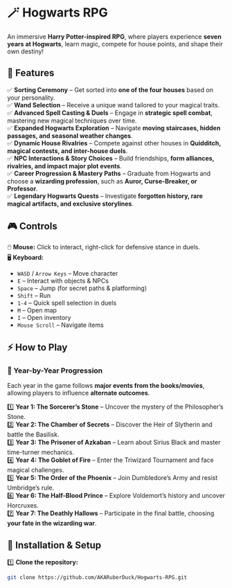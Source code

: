 # 🪄 Hogwarts RPG  

An immersive **Harry Potter-inspired RPG**, where players experience **seven years at Hogwarts**, learn magic, compete for house points, and shape their own destiny!  

## **🏰 Features**  

✅ **Sorting Ceremony** – Get sorted into **one of the four houses** based on your personality.  
✅ **Wand Selection** – Receive a unique wand tailored to your magical traits.  
✅ **Advanced Spell Casting & Duels** – Engage in **strategic spell combat**, mastering new magical techniques over time.  
✅ **Expanded Hogwarts Exploration** – Navigate **moving staircases, hidden passages, and seasonal weather changes**.  
✅ **Dynamic House Rivalries** – Compete against other houses in **Quidditch, magical contests, and inter-house duels**.  
✅ **NPC Interactions & Story Choices** – Build friendships, **form alliances, rivalries, and impact major plot events**.  
✅ **Career Progression & Mastery Paths** – Graduate from Hogwarts and choose a **wizarding profession**, such as **Auror, Curse-Breaker, or Professor**.  
✅ **Legendary Hogwarts Quests** – Investigate **forgotten history, rare magical artifacts, and exclusive storylines**.  

## **🎮 Controls**  

🖱️ **Mouse:** Click to interact, right-click for defensive stance in duels.  
🖥️ **Keyboard:**  
- `WASD` / `Arrow Keys` – Move character  
- `E` – Interact with objects & NPCs  
- `Space` – Jump (for secret paths & platforming)  
- `Shift` – Run  
- `1-4` – Quick spell selection in duels  
- `M` – Open map  
- `I` – Open inventory  
- `Mouse Scroll` – Navigate items  

## **⚡ How to Play**  

### **🧙 Year-by-Year Progression**  
Each year in the game follows **major events from the books/movies**, allowing players to influence **alternate outcomes**.  

1️⃣ **Year 1: The Sorcerer’s Stone** – Uncover the mystery of the Philosopher’s Stone.  
2️⃣ **Year 2: The Chamber of Secrets** – Discover the Heir of Slytherin and battle the Basilisk.  
3️⃣ **Year 3: The Prisoner of Azkaban** – Learn about Sirius Black and master time-turner mechanics.  
4️⃣ **Year 4: The Goblet of Fire** – Enter the Triwizard Tournament and face magical challenges.  
5️⃣ **Year 5: The Order of the Phoenix** – Join Dumbledore’s Army and resist Umbridge’s rule.  
6️⃣ **Year 6: The Half-Blood Prince** – Explore Voldemort’s history and uncover Horcruxes.  
7️⃣ **Year 7: The Deathly Hallows** – Participate in the final battle, choosing **your fate in the wizarding war**.  

## **🚀 Installation & Setup**  

1️⃣ **Clone the repository:**  
```bash
git clone https://github.com/AKARuberDuck/Hogwarts-RPG.git
